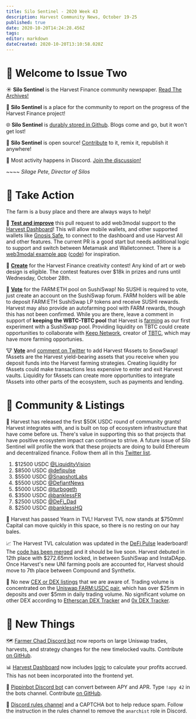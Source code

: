```yaml
---
title: Silo Sentinel - 2020 Week 43
description: Harvest Community News, October 19-25
published: true
date: 2020-10-20T14:24:28.456Z
tags: 
editor: markdown
dateCreated: 2020-10-20T13:10:58.020Z
---
```


# :newspaper: Welcome to Issue Two

:sunny: **Silo Sentinel** is the Harvest Finance community newspaper. [Read The Archives!](/sentinel)

:ear_of_rice: **Silo Sentinel** is a place for the community to report on the progress of the Harvest Finance project!

:globe_with_meridians: **Silo Sentinel** is [durably stored in Github](https://github.com/chainwikinet/wikijs-farm-content). Blogs come and go, but it won't get lost!

:fork_and_knife: **Silo Sentinel** is open source! [Contribute](/contribute) to it, remix it, republish it anywhere!

:seedling: Most activity happens in Discord. [Join the discussion!](https://discord.gg/R5SeTVR)

⁣~~~~ *Silage Pete, Director of Silos*

# :tractor: Take Action

The farm is a busy place and there are always ways to help!

:horse: **[Test and improve](https://github.com/harvestfi/dashboard/pull/10)** this pull request to add web3modal support to the [Harvest Dashboard](https://harvestfi.github.io/dashboard/)! This will allow mobile wallets, and other supported wallets like [Gnosis Safe](https://blog.gnosis.pm/the-gnosis-safe-now-has-a-wallet-connect-integration-61000b098657), to connect to the dashboard and use Harvest All and other features. The current PR is a good start but needs additional logic to support and switch between Metamask and Walletconnect. There is a [web3modal example app](https://web3connect.com/) ([code](https://github.com/Web3Modal/web3modal-vanilla-js-example/blob/master/example.js)) for inspiration.

:chicken: **[Create](https://www.publish0x.com/harvestfinance/announcing-harvestfinance-creativity-contest-round-2-plus-bo-xnldqpx)** for the Harvest Finance creativity contest! Any kind of art or web design is eligible. The contest features over $18k in prizes and runs until Wednesday, October 28th.

:pig: **[Vote](https://forum.sushiswapclassic.org/t/pool-rotation-menu-of-the-week-week-44/883)** for the FARM:ETH pool on SushiSwap! No SUSHI is required to vote, just create an account on the SushiSwap forum. FARM holders will be able to deposit FARM:ETH SushiSwap LP tokens and receive SUSHI rewards. Harvest may also provide an autofarming pool with FARM rewards, though this has not been confirmed. While you are there, leave a comment in support of **keeping the WBTC-TBTC pool** that Harvest is [farming](https://harvest.finance/pool/fweth-sushi-wbtc-tbtc) as our first experiment with a SushiSwap pool. Providing liquidity on TBTC could create opportunities to collaborate with [Keep Network](https://keep.network/), creator of [TBTC](https://tbtc.network/), which may have more farming opportunies.

:cow: **[Vote](https://docs.google.com/forms/d/e/1FAIpQLSfuFBJXoM9Y9r3QJC79WX68ZFulJteb9uKqDnlDa96DXTcKUQ/viewform
)** and [comment on Twitter](https://twitter.com/snow_swap/status/1315819303703281664?s=20) to add Harvest fAssets to SnowSwap! fAssets are the Harvest yield-bearing assets that you receive when you deposit funds into the Harvest farming strategies. Creating liquidity for fAssets could make transactions less expensive to enter and exit Harvest vaults. Liquidity for fAssets can create more opportunities to integrate fAssets into other parts of the ecosystem, such as payments and lending.

# :sunflower: Community & Listings

:bank: Harvest has released the first $50K USDC round of community grants! Harvest integrates with, and is built on top of ecosystem infrastructure that have come before us. There's value in supporting this so that projects that have positive ecosystem impact can continue to strive. A future issue of Silo Sentinel will profile the work that these projects are doing to build Ethereum and decentralized finance. Follow them all in this [Twitter list](https://twitter.com/i/lists/1318555424166154241).

1. $12500 USDC [@LiquidityVision](https://twitter.com/LiquidityVision)
1. $8500  USDC [@defipulse](https://twitter.com/defipulse)
1. $5500  USDC [@SnapshotLabs](https://twitter.com/SnapshotLabs)
1. $5500  USDC [@DefiantNews](https://twitter.com/DefiantNews)
1. $5000  USDC [@turbogeth](https://twitter.com/turbogeth)
1. $3500  USDC [@banklessFR](https://twitter.com/banklessFR)
1. $2500  USDC [@DeFi_Dad](https://twitter.com/DeFi_Dad)
1. $2500  USDC [@banklessHQ](https://twitter.com/banklessHQ)

:1st_place_medal: Harvest has passed Yearn in TVL! Harvest TVL now stands at $750mm! Capital can move quickly in this space, so there is no resting on our hay bales.

:chart_with_upwards_trend: The Harvest TVL calculation was updated in the [DeFi Pulse](https://defipulse.com/harvest-finance) leaderboard! The [code has been merged](https://github.com/ConcourseOpen/DeFi-Pulse-Adapters/pull/136) and it should be live soon. Harvest debuted in 12th place with $272.65mm locked, in between SushiSwap and InstaDApp. Once Harvest's new UNI farming pools are accounted for, Harvest should move to 7th place between Compound and Synthetix.

:arrows_counterclockwise: No new [CEX or DEX listings](https://www.coingecko.com/en/coins/harvest-finance#markets) that we are aware of. Trading volume is concentrated on the [Uniswap FARM:USDC pair](https://uniswap.info/pair/0x514906fc121c7878424a5c928cad1852cc545892), which has over $25mm in deposits and over $5mm in daily trading volume. No significant volume on other DEX according to [Etherscan DEX Tracker](https://etherscan.io/dextracker?a=&q=0xa0246c9032bc3a600820415ae600c6388619a14d) and [0x DEX Tracker](https://0xtracker.com/tokens/0xa0246c9032bc3a600820415ae600c6388619a14d).

# :wrench: New Things

:world_map: [Farmer Chad Discord bot](https://discord.com/channels/748967094745563176/758266916095393792) now reports on large Uniswap trades, harvests, and strategy changes for the new timelocked vaults. Contribute [on GitHub](https://github.com/harvestfi/harvest-chainwatcher).

:bar_chart: [Harvest Dashboard](https://harvestfi.github.io/dashboard/) now includes [logic](https://github.com/harvestfi/dashboard/commit/bca059c1a9b2cabd310da1d742b94880d935d046) to calculate your profits accrued. This has not been incorporated into the frontend yet.

:robot: [Pippinbot Discord bot](https://discord.com/channels/748967094745563176/760731030218080336) can convert between APY and APR. Type `!apy 42` in the bots channel. Contribute [on GitHub](https://github.com/harvestfi/harvest-discordbot).

:scroll: [Discord rules channel](https://discord.com/channels/748967094745563176/766376447861850143) and a CAPTCHA bot to help reduce spam. Follow the instruction in the rules channel to remove the `anarchist` role in Discord.
